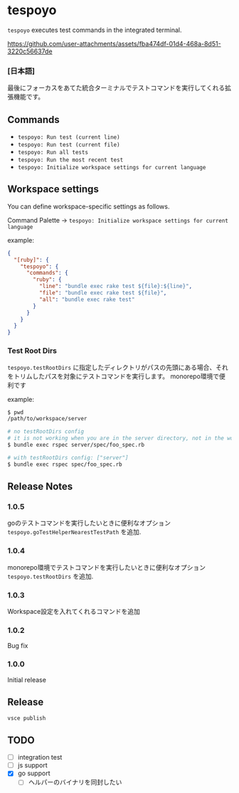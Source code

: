 # tespoyo

`tespoyo` executes test commands in the integrated terminal.

https://github.com/user-attachments/assets/fba474df-01d4-468a-8d51-3220c56637de


### [日本語]

最後にフォーカスをあてた統合ターミナルでテストコマンドを実行してくれる拡張機能です。

## Commands

- `tespoyo: Run test (current line)`
- `tespoyo: Run test (current file)`
- `tespoyo: Run all tests`
- `tespoyo: Run the most recent test`
- `tespoyo: Initialize workspace settings for current language`

## Workspace settings

You can define workspace-specific settings as follows.

Command Palette -> `tespoyo: Initialize workspace settings for current language`

example:

```json
{
  "[ruby]": {
    "tespoyo": {
      "commands": {
        "ruby": {
          "line": "bundle exec rake test ${file}:${line}",
          "file": "bundle exec rake test ${file}",
          "all": "bundle exec rake test"
        }
      }
    }
  }
}
```

### Test Root Dirs

`tespoyo.testRootDirs` に指定したディレクトリがパスの先頭にある場合、それをトリムしたパスを対象にテストコマンドを実行します。 monorepo環境で便利です

example:

```sh
$ pwd
/path/to/workspace/server

# no testRootDirs config
# it is not working when you are in the server directory, not in the workspace root
$ bundle exec rspec server/spec/foo_spec.rb

# with testRootDirs config: ["server"]
$ bundle exec rspec spec/foo_spec.rb
```

## Release Notes

### 1.0.5

goのテストコマンドを実行したいときに便利なオプション `tespoyo.goTestHelperNearestTestPath` を追加.

### 1.0.4

monorepo環境でテストコマンドを実行したいときに便利なオプション `tespoyo.testRootDirs` を追加.

### 1.0.3

Workspace設定を入れてくれるコマンドを追加

### 1.0.2

Bug fix

### 1.0.0

Initial release

## Release

```
vsce publish
```

## TODO

- [ ] integration test
- [ ] js support
- [x] go support
  - [ ] ヘルパーのバイナリを同封したい
